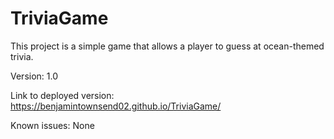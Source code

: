 # TriviaGame
This project is a simple game that allows a player to guess at ocean-themed trivia.

Version: 1.0

Link to deployed version: https://benjamintownsend02.github.io/TriviaGame/

Known issues: None
